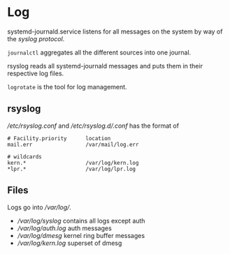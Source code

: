 # Log

systemd-journald.service listens for all messages on the system by way of the *syslog protocol*.

`journalctl` aggregates all the different sources into one journal.

rsyslog reads all systemd-journald messages and puts them in their respective log files.

`logrotate` is the tool for log management.

## rsyslog

*/etc/rsyslog.conf* and */etc/rsyslog.d/<file name>.conf* has the format of

```
# Facility.priority		 location 
mail.err                 /var/mail/log.err

# wildcards
kern.*                   /var/log/kern.log
*lpr.*                   /var/log/lpr.log
```

## Files

Logs go into */var/log/*.

- */var/log/syslog* contains all logs except auth
- */var/log/auth.log* auth messages
- */var/log/dmesg* kernel ring buffer messages
- */var/log/kern.log* superset of dmesg
